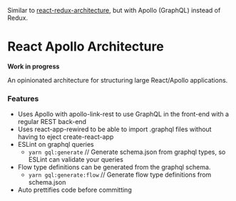 Similar to [react-redux-architecture](https://github.com/hirviid/react-redux-architecture), but with Apollo (GraphQL) instead of Redux.

# React Apollo Architecture

**Work in progress**

An opinionated architecture for structuring large React/Apollo applications.

### Features

* Uses Apollo with apollo-link-rest to use GraphQL in the front-end with a regular REST back-end
* Uses react-app-rewired to be able to import .graphql files without having to eject create-react-app
* ESLint on graphql queries
  * `yarn gql:generate` // Generate schema.json from graphql types, so ESLint can validate your queries
* Flow type definitions can be generated from the graphql schema.
  * `yarn gql:generate:flow` // Generate flow type definitions from schema.json
* Auto prettifies code before committing
